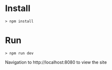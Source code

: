 # Install

    > npm install



# Run
    > npm run dev

Navigation to http://localhost:8080 to view the site
    

